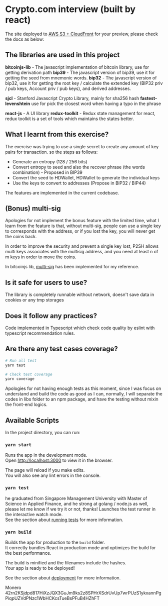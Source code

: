 # Crypto.com interview (built by react)

The site deployed to [AWS S3 + CloudFront](https://d1p37yk9w71ory.cloudfront.net/index.html) for your preview, please check the docs as below:

## The libraries are used in this project

**bitcoinjs-lib** - The javascript implementation of bitcoin library, use for getting derivation path
**bip39** - The javascript version of bip39, use it for getting the seed from mnemonic words.
**bip32** - The javascript version of bip32, use it for getting the root key / calculate the extended key (BIP32 priv / pub keys, Account priv / pub keys), and derived addresses.

**sjcl** - Stanford Javascript Crypto Library, mainly for sha256 hash
**fastest-levenshtein** use for pick the closest word when having a typo in the phrase

**react-js** - A UI library
**redux-toolkit** - Redux state management for react, redux toolkit is a set of tools which maintains the states better.

## What I learnt from this exercise?

The exercise was trying to use a single secret to create any amount of key pairs for transaction. so the steps as follows:

* Generate an entropy (128 / 256 bits)
* Convert entropy to seed and also the recover phrase (the words combination) - Proposed in BIP39
* Convert the seed to HDWallet, HDWallet to generate the individual keys
* Use the keys to convert to addresses (Propose in BIP32 / BIP44)

The features are implemented in the current codebase.

## (Bonus) multi-sig

Apologies for not implement the bonus feature with the limited time, what I learn from the feature is that, without multi-sig, people can use a single key to corresponds with the address, or if you lost the key, you will never get the coins back.

In order to improve the security and prevent a single key lost, P2SH allows multi keys associates with the multisig address, and you need at least n of m keys in order to move the coins.

In bitcoinjs lib, [multi-sig](https://github.com/bitcoinjs/bitcoinjs-lib/blob/239711bf4ef00651af92049bcdf88b12252b945c/test/integration/addresses.spec.ts#L73) has been implemented for my reference.

## Is it safe for users to use?

The library is completely runnable without network, doesn't save data in cookies or any tmp storages

## Does it follow any practices?

Code implemented in Typescript which check code quality by eslint with typescript recommendation rules.

## Are there any test cases coverage?

```sh
# Run all test
yarn test

# Check test coverage
yarn coverage
```

Apologies for not having enough tests as this moment, since I was focus on understand and build the code as good as I can, normally, I will separate the codes in libs folder to an npm package, and have the testing without mixin the front-end logics.

## Available Scripts

In the project directory, you can run:

### `yarn start`

Runs the app in the development mode.\
Open [http://localhost:3000](http://localhost:3000) to view it in the browser.

The page will reload if you make edits.\
You will also see any lint errors in the console.

### `yarn test`
he graduated from Singapore Management University with Master of Science in Applied Finance, and he strong at golang / node.js as well, please let me know if we try it or not, thanks!
Launches the test runner in the interactive watch mode.\
See the section about [running tests](https://facebook.github.io/create-react-app/docs/running-tests) for more information.

### `yarn build`

Builds the app for production to the `build` folder.\
It correctly bundles React in production mode and optimizes the build for the best performance.

The build is minified and the filenames include the hashes.\
Your app is ready to be deployed!

See the section about [deployment](https://facebook.github.io/create-react-app/docs/deployment) for more information.

Monero
42rn2KSjdpd817HiXzJQX3GuJm9ks2z8SPHrXSdrUvUp7wrPUzS1ykxannPgPiqpUZVdPNzc1WbHCKcsTueBsPFuB4HZhFT
